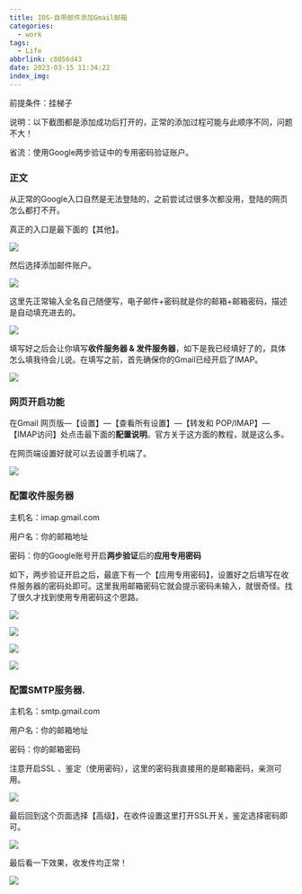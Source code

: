 ```yaml
---
title: IOS-自带邮件添加Gmail邮箱
categories:
  - work
tags:
  - Life
abbrlink: c8056d43
date: 2023-03-15 11:34:22
index_img:
---
```


<!-- more -->
<!-- categories:Dev、Ops、Study、Sth、News、work-->
<!-- tags: 
Python、MySQL、LeetCode、机器学习、Linux、Big Data、Java、BlockChain、Docker、Web 、分布式、
Maven、数据结构、JVM、JavaScript、Crontab、Shell、Ubuntu、VPN、NodeJS、String、VM、Hadoop、
Life、树莓派、Git、Hexo、算法、运维、网络、看法、电影、美学、写作、哲学、文档、绘画、前端、
历史、政治、社会、导购
 -->

前提条件：挂梯子

说明：以下截图都是添加成功后打开的，正常的添加过程可能与此顺序不同，问题不大！

省流：使用Google两步验证中的专用密码验证账户。

### 正文

从正常的Google入口自然是无法登陆的，之前尝试过很多次都没用，登陆的网页怎么都打不开。

真正的入口是最下面的【其他】。

![](https://blog-cnd-1307088890.cos.ap-guangzhou.myqcloud.com/202303151100430.png)



然后选择添加邮件账户。

![](https://blog-cnd-1307088890.cos.ap-guangzhou.myqcloud.com/202303151105229.png)



这里先正常输入全名自己随便写，电子邮件+密码就是你的邮箱+邮箱密码，描述是自动填充进去的。

![](https://blog-cnd-1307088890.cos.ap-guangzhou.myqcloud.com/202303151107836.png)



填写好之后会让你填写**收件服务器 & 发件服务器**，如下是我已经填好了的，具体怎么填我待会儿说。在填写之前，首先确保你的Gmail已经开启了IMAP。

![](https://blog-cnd-1307088890.cos.ap-guangzhou.myqcloud.com/202303151114140.png)



### 网页开启功能

在Gmail 网页版—【设置】—【查看所有设置】—【转发和 POP/IMAP】—【IMAP访问】处点击最下面的**配置说明**。官方关于这方面的教程，就是这么多。

在网页端设置好就可以去设置手机端了。

![](https://blog-cnd-1307088890.cos.ap-guangzhou.myqcloud.com/202303151113477.png)



### 配置收件服务器

主机名：imap.gmail.com

用户名：你的邮箱地址

密码：你的Google账号开启**两步验证**后的**应用专用密码**

如下，两步验证开启之后，最底下有一个【应用专用密码】，设置好之后填写在收件服务器的密码处即可。这里我用邮箱密码它就会提示密码未输入，就很奇怪。找了很久才找到使用专用密码这个思路。

![](https://blog-cnd-1307088890.cos.ap-guangzhou.myqcloud.com/202303151126119.png)

![](https://blog-cnd-1307088890.cos.ap-guangzhou.myqcloud.com/202303151133894.png)

![](https://blog-cnd-1307088890.cos.ap-guangzhou.myqcloud.com/202303151119462.png)

![](https://blog-cnd-1307088890.cos.ap-guangzhou.myqcloud.com/202303151120899.png)

### 配置SMTP服务器.

主机名：smtp.gmail.com

用户名：你的邮箱地址

密码：你的邮箱密码

注意开启SSL 、鉴定（使用密码），这里的密码我直接用的是邮箱密码，亲测可用。

![](https://blog-cnd-1307088890.cos.ap-guangzhou.myqcloud.com/202303151122935.png)



最后回到这个页面选择【高级】，在收件设置这里打开SSL开关，鉴定选择密码即可。

![](https://blog-cnd-1307088890.cos.ap-guangzhou.myqcloud.com/202303151127317.png)



最后看一下效果，收发件均正常！

![](https://blog-cnd-1307088890.cos.ap-guangzhou.myqcloud.com/202303151129927.png)
